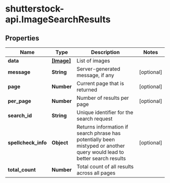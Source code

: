 # shutterstock-api.ImageSearchResults

## Properties
Name | Type | Description | Notes
------------ | ------------- | ------------- | -------------
**data** | [**[Image]**](Image.md) | List of images | 
**message** | **String** | Server-generated message, if any | [optional] 
**page** | **Number** | Current page that is returned | [optional] 
**per_page** | **Number** | Number of results per page | [optional] 
**search_id** | **String** | Unique identifier for the search request | 
**spellcheck_info** | **Object** | Returns information if search phrase has potentially been mistyped or another query would lead to better search results | [optional] 
**total_count** | **Number** | Total count of all results across all pages | 


